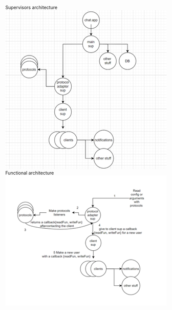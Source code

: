 Supervisors architecture
![img.png](img/base.png)
Functional architecture
![img.png](img/functional.png)